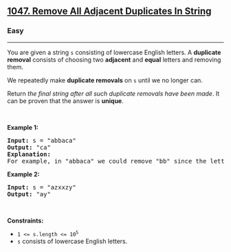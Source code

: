 <h2><a href="https://leetcode.com/problems/remove-all-adjacent-duplicates-in-string/">1047. Remove All Adjacent Duplicates In String</a></h2><h3>Easy</h3><hr><div><p>You are given a string <code>s</code> consisting of lowercase English letters. A <strong>duplicate removal</strong> consists of choosing two <strong>adjacent</strong> and <strong>equal</strong> letters and removing them.</p>

<p>We repeatedly make <strong>duplicate removals</strong> on <code>s</code> until we no longer can.</p>

<p>Return <em>the final string after all such duplicate removals have been made</em>. It can be proven that the answer is <strong>unique</strong>.</p>

<p>&nbsp;</p>
<p><strong class="example">Example 1:</strong></p>

<pre><strong>Input:</strong> s = "abbaca"
<strong>Output:</strong> "ca"
<strong>Explanation:</strong> 
For example, in "abbaca" we could remove "bb" since the letters are adjacent and equal, and this is the only possible move.  The result of this move is that the string is "aaca", of which only "aa" is possible, so the final string is "ca".
</pre>

<p><strong class="example">Example 2:</strong></p>

<pre><strong>Input:</strong> s = "azxxzy"
<strong>Output:</strong> "ay"
</pre>

<p>&nbsp;</p>
<p><strong>Constraints:</strong></p>

<ul>
	<li><code>1 &lt;= s.length &lt;= 10<sup>5</sup></code></li>
	<li><code>s</code> consists of lowercase English letters.</li>
</ul>
</div>